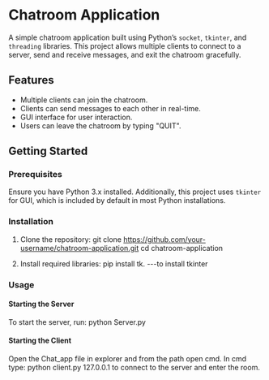 # Chatroom Application

A simple chatroom application built using Python’s `socket`, `tkinter`, and `threading` libraries. This project allows multiple clients to connect to a server, send and receive messages, and exit the chatroom gracefully.

## Features
- Multiple clients can join the chatroom.
- Clients can send messages to each other in real-time.
- GUI interface for user interaction.
- Users can leave the chatroom by typing "QUIT".

## Getting Started

### Prerequisites
Ensure you have Python 3.x installed. Additionally, this project uses `tkinter` for GUI, which is included by default in most Python installations.

### Installation
1. Clone the repository:
    git clone https://github.com/your-username/chatroom-application.git
    cd chatroom-application

2. Install required libraries:
    pip install tk. ---to install tkinter

### Usage

#### Starting the Server
To start the server, run:
python Server.py <host>

#### Starting the Client
Open the Chat_app file in explorer and from the path open cmd. 
In cmd type:
python client.py 127.0.0.1 
to connect to the server and enter the room. 
